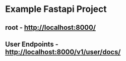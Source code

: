 
# Example Fastapi Project
## root - [http://localhost:8000/](http://localhost:8000/)
## User Endpoints - [http://localhost:8000/v1/user/docs/](http://localhost:8000/v1/user/docs/)